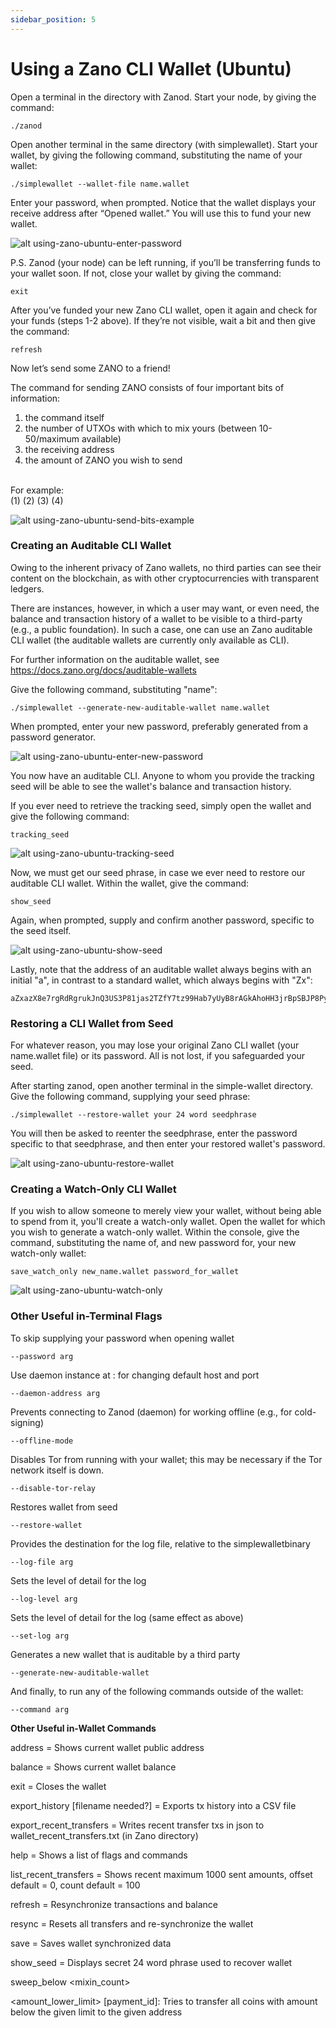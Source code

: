 ```yaml
---
sidebar_position: 5
---
```


# Using a Zano CLI Wallet (Ubuntu)

Open a terminal in the directory with Zanod. Start your node, by giving the command:

```
./zanod
```

Open another terminal in the same directory (with simplewallet). Start your wallet, by giving the following command, substituting the name of your wallet:

```
./simplewallet --wallet-file name.wallet
```

Enter your password, when prompted. Notice that the wallet displays your receive address after “Opened wallet.” You will use this to fund your new wallet.

![alt using-zano-ubuntu-enter-password](../../../static/img/use/using-zano-cli-wallet-ubuntu/using-zano-ubuntu-enter-password.png 'using-zano-ubuntu-enter-password')

P.S. Zanod (your node) can be left running, if you’ll be transferring funds to your wallet soon. If not, close your wallet by giving the command:

```
exit
```

After you’ve funded your new Zano CLI wallet, open it again and check for your funds (steps 1-2 above). If they’re not visible, wait a bit and then give the command:

```
refresh
```

Now let’s send some ZANO to a friend!

The command for sending ZANO consists of four important bits of information:

1. the command itself
2. the number of UTXOs with which to mix yours (between 10-50/maximum available)
3. the receiving address
4. the amount of ZANO you wish to send

<br />
For example:
<br />
(1) (2) (3) (4)

![alt using-zano-ubuntu-send-bits-example](../../../static/img/use/using-zano-cli-wallet-ubuntu/using-zano-ubuntu-send-bits-example.png 'using-zano-ubuntu-send-bits-example')

### Creating an Auditable CLI Wallet

Owing to the inherent privacy of Zano wallets, no third parties can see their content on the blockchain, as with other cryptocurrencies with transparent ledgers.

There are instances, however, in which a user may want, or even need, the balance and transaction history of a wallet to be visible to a third-party (e.g., a public foundation). In such a case, one can use an Zano auditable CLI wallet (the auditable wallets are currently only available as CLI).

For further information on the auditable wallet, see https://docs.zano.org/docs/auditable-wallets

Give the following command, substituting "name":

```
./simplewallet --generate-new-auditable-wallet name.wallet
```

When prompted, enter your new password, preferably generated from a password generator.

![alt using-zano-ubuntu-enter-new-password](../../../static/img/use/using-zano-cli-wallet-ubuntu/using-zano-ubuntu-enter-new-password.png 'using-zano-ubuntu-enter-new-password')

You now have an auditable CLI. Anyone to whom you provide the tracking seed will be able to see the wallet's balance and transaction history.

If you ever need to retrieve the tracking seed, simply open the wallet and give the following command:

```
tracking_seed
```

![alt using-zano-ubuntu-tracking-seed](../../../static/img/use/using-zano-cli-wallet-ubuntu/using-zano-ubuntu-tracking-seed.png 'using-zano-ubuntu-tracking-seed')

Now, we must get our seed phrase, in case we ever need to restore our auditable CLI wallet. Within the wallet, give the command:

```
show_seed
```

Again, when prompted, supply and confirm another password, specific to the seed itself.

![alt using-zano-ubuntu-show-seed](../../../static/img/use/using-zano-cli-wallet-ubuntu/using-zano-ubuntu-show-seed.png 'using-zano-ubuntu-show-seed')

Lastly, note that the address of an auditable wallet always begins with an initial "a", in contrast to a standard wallet, which always begins with "Zx":

```
aZxazX8e7rgRdRgrukJnQ3US3P81jas2TZfY7tz99Hab7yUyB8rAGkAhoHH3jrBpSBJP8PyrU3YsHb7HRtmXk4CjeYvjCHVPU3g
```

### Restoring a CLI Wallet from Seed

For whatever reason, you may lose your original Zano CLI wallet (your name.wallet file) or its password. All is not lost, if you safeguarded your seed.

After starting zanod, open another terminal in the simple-wallet directory. Give the following command, supplying your seed phrase:

```
./simplewallet --restore-wallet your 24 word seedphrase
```

You will then be asked to reenter the seedphrase, enter the password specific to that seedphrase, and then enter your restored wallet's password.

![alt using-zano-ubuntu-restore-wallet](../../../static/img/use/using-zano-cli-wallet-ubuntu/using-zano-ubuntu-restore-wallet.png 'using-zano-ubuntu-restore-wallet')

### Creating a Watch-Only CLI Wallet

If you wish to allow someone to merely view your wallet, without being able to spend from it, you'll create a watch-only wallet. Open the wallet for which you wish to generate a watch-only wallet. Within the console, give the command, substituting the name of, and new password for, your new watch-only wallet:

```
save_watch_only new_name.wallet password_for_wallet
```

![alt using-zano-ubuntu-watch-only](../../../static/img/use/using-zano-cli-wallet-ubuntu/using-zano-ubuntu-watch-only.png 'using-zano-ubuntu-watch-only')

### Other Useful in-Terminal Flags

To skip supplying your password when opening wallet

```
--password arg
```

Use daemon instance at : for changing default host and port

```
--daemon-address arg
```

Prevents connecting to Zanod (daemon) for working offline (e.g., for cold-signing)

```
--offline-mode
```

Disables Tor from running with your wallet; this may be necessary if the Tor network itself is down.

```
--disable-tor-relay
```

Restores wallet from seed

```
--restore-wallet
```

Provides the destination for the log file, relative to the simplewalletbinary

```
--log-file arg
```

Sets the level of detail for the log

```
--log-level arg
```

Sets the level of detail for the log (same effect as above)

```
--set-log arg
```

Generates a new wallet that is auditable by a third party

```
--generate-new-auditable-wallet
```

And finally, to run any of the following commands outside of the wallet:

```
--command arg
```

**Other Useful in-Wallet Commands**

address = Shows current wallet public address

balance = Shows current wallet balance

exit = Closes the wallet

export_history [filename needed?] = Exports tx history into a CSV file

export_recent_transfers = Writes recent transfer txs in json to wallet_recent_transfers.txt (in Zano directory)

help = Shows a list of flags and commands

list_recent_transfers = Shows recent maximum 1000 sent amounts, offset default = 0, count default = 100

refresh = Resynchronize transactions and balance

resync = Resets all transfers and re-synchronize the wallet

save = Saves wallet synchronized data

show_seed = Displays secret 24 word phrase used to recover wallet

sweep_below <mixin_count>

<amount_lower_limit> [payment_id]: Tries to transfer all coins with amount below the given limit to the given address
